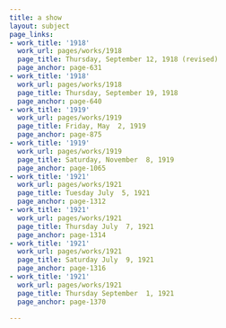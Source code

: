 ```yaml
---
title: a show
layout: subject
page_links:
- work_title: '1918'
  work_url: pages/works/1918
  page_title: Thursday, September 12, 1918 (revised)
  page_anchor: page-631
- work_title: '1918'
  work_url: pages/works/1918
  page_title: Thursday, September 19, 1918
  page_anchor: page-640
- work_title: '1919'
  work_url: pages/works/1919
  page_title: Friday, May  2, 1919
  page_anchor: page-875
- work_title: '1919'
  work_url: pages/works/1919
  page_title: Saturday, November  8, 1919
  page_anchor: page-1065
- work_title: '1921'
  work_url: pages/works/1921
  page_title: Tuesday July  5, 1921
  page_anchor: page-1312
- work_title: '1921'
  work_url: pages/works/1921
  page_title: Thursday July  7, 1921
  page_anchor: page-1314
- work_title: '1921'
  work_url: pages/works/1921
  page_title: Saturday July  9, 1921
  page_anchor: page-1316
- work_title: '1921'
  work_url: pages/works/1921
  page_title: Thursday September  1, 1921
  page_anchor: page-1370

---
```

